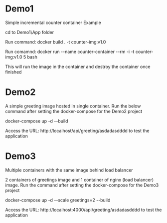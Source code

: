# Demo1
Simple incremental counter container Example

cd to Demo1\App folder

Run command: docker build . -t counter-img:v1.0

Run comamnd: docker run --name counter-container --rm -i -t counter-img:v1.0 5 bash

This will run the image in the container and destroy the container once finished

# Demo2
A simple greeting image hosted in single container. Run the below command after setting the docker-compose for the Demo2 project

docker-compose up -d --build

Access the URL: http://localhost/api/greeting/asdadasdddd to test the application

# Demo3
Multiple containers with the same image behind load balancer

2 containers of greetings image and 1 container of nginx (load balancer) image. Run the command after setting the docker-compose for the Demo3 project

docker-compose up -d --scale greetings=2 --build

Access the URL: http://localhost:4000/api/greeting/asdadasdddd to test the application
